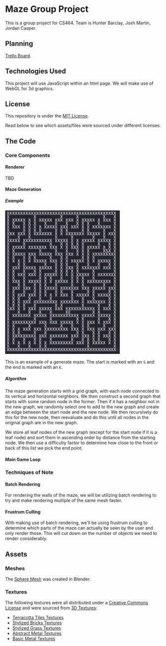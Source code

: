 # Maze Group Project
This is a group project for CS464. Team is Hunter Barclay, Josh Martin, Jordan Casper.

## Planning
[Trello Board](https://trello.com/b/FvLTHeI2/maze).

## Technologies Used
This project will use JavaScript within an html page. We will make use of WebGL for 3d graphics.

## License
This repository is under the [MIT License](/LICENSE.md).

Read below to see which assets/files were sourced under different licenses.

## The Code
### Core Components
#### Renderer
TBD

#### Maze Generation
##### Example
![maze example](/docs/maze-sample.png)

This is an example of a generate maze. The start is marked with an `S` and the end is marked with an `E`.

##### Algorithm
The maze generation starts with a grid graph, with each node connected to its vertical and horizontal neighbors. We then construct a second graph that starts with some random node in the former. Then if it has a neighbor not in the new graph, we randomly select one to add to the new graph and create an edge between the start node and the new node. We then recursively do this for the new node, then reevaluate and do this until all nodes in the original graph are in the new graph.

We store all leaf nodes of the new graph (except for the start node if it is a leaf node) and sort them in ascending order by distance from the starting node. We then use a difficulty factor to determine how close to the front or back of this list we pick the end point.

#### Main Game Loop
### Techniques of Note
#### Batch Rendering
For rendering the walls of the maze, we will be utilizing batch rendering to try and make rendering multiple of the same mesh faster.

#### Frustrum Culling
With making use of batch rendering, we'll be using frustrum culling to determine which parts of the maze can actually be seen by the user and only render those. This will cut down on the number of objects we need to render considerably.

## Assets
### Meshes
The [Sphere Mesh](/assets/meshes/sphere.obj) was created in Blender.

### Textures
The following textures were all distributed under a [Creative Commons License](/assets/textures/CC_LICENSE.md) and were sourced from [3D Textures](https://3dtextures.me/):
- [Terracotta Tiles Textures](/assets/textures/style-brick2/)
- [Stylized Bricks Textures](/assets/textures/style-brick2/)
- [Stylized Grass Textures](/assets/textures/style-grass/)
- [Abstract Metal Textures](/assets/textures/abstract-metal/)
- [Basic Metal Textures](/assets/textures/metal/)
